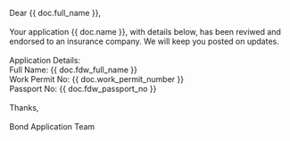 Dear {{ doc.full_name }},
<br>
<br>Your application {{ doc.name }}, with details below, has been reviwed and endorsed to an insurance company. We will keep you posted on updates.
<br>
<br>Application Details:
<br>Full Name: {{ doc.fdw_full_name }}
<br>Work Permit No: {{ doc.work_permit_number }}
<br>Passport No: {{ doc.fdw_passport_no }}
<br>
<br>Thanks,
<br>
<br>Bond Application Team